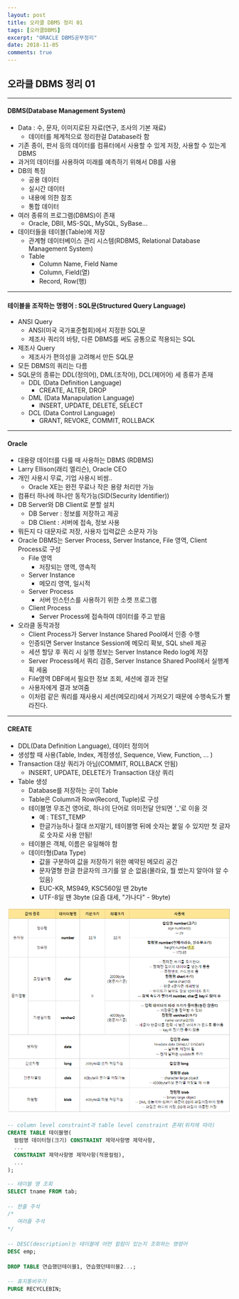 ```yaml
---
layout: post
title: 오라클 DBMS 정리 01
tags: [오라클DBMS]
excerpt: "ORACLE DBMS공부정리"
date: 2018-11-05
comments: true
---
```


## 오라클 DBMS 정리 01

---


#### DBMS(Database Management System)
* Data : 수, 문자, 이미지로된 자료(연구, 조사의 기본 재료)
  - 데이터를 체계적으로 정리한걸 Database라 함
* 기존 종이, 판서 등의 데이터를 컴퓨터에서 사용할 수 있게 저장, 사용할 수 있는게 DBMS
* 과거의 데이터를 사용하여 미래를 예측하기 위해서 DB를 사용
* DB의 특징
  - 공용 데이터
  - 실시간 데이터
  - 내용에 의한 참조
  - 통합 데이터
* 여러 종류의 프로그램(DBMS)이 존재
  - Oracle, DBII, MS-SQL, MySQL, SyBase...
* 데이터들을 테이블(Table)에 저장
  - 관계형 데이터베이스 관리 시스템(RDBMS, Relational Database Management System)
  - Table
    + Column Name, Field Name
    + Column, Field(열)
    + Record, Row(행)


---

#### 테이블을 조작하는 명령어 : SQL문(Structured Query Language)
* ANSI Query
  - ANSI(미국 국가표준협회)에서 지정한 SQL문
  - 제조사 쿼리의 바탕, 다른 DBMS를 써도 공통으로 적용되는 SQL
* 제조사 Query
  - 제조사가 편의성을 고려해서 만든 SQL문
* 모든 DBMS의 쿼리는 다름
* SQL문의 종류는 DDL(정의어), DML(조작어), DCL(제어어) 세 종류가 존재
  - DDL (Data Definition Language)
    + CREATE, ALTER, DROP
  - DML (Data Manapulation Language)
    + INSERT, UPDATE, DELETE, SELECT
  - DCL (Data Control Language)
    + GRANT, REVOKE, COMMIT, ROLLBACK

---

#### Oracle
* 대용량 데이터를 다룰 때 사용하는 DBMS (RDBMS)
* Larry Ellison(래리 엘리슨), Oracle CEO
* 개인 사용시 무료, 기업 사용시 비쌈..
  - Oracle XE는 완전 무료나 작은 용량 처리만 가능
* 컴퓨터 하나에 하나만 동작가능(SID(Security Identifier))
* DB Server와 DB Client로 분할 설치
  - DB Server : 정보를 저장하고 제공
  - DB Client : 서버에 접속, 정보 사용
* 뭐든지 다 대문자로 저장, 사용자 입력값은 소문자 가능
* Oracle DBMS는 Server Process, Server Instance, File 영역, Client Process로 구성
  - File 영역
    + 저장되는 영역, 영속적
  - Server Instance
    + 메모리 영역, 일시적
  - Server Process 
    + 서버 인스턴스를 사용하기 위한 소켓 프로그램
  - Client Process 
    + Server Process에 접속하여 데이터를 주고 받음
* 오라클 동작과정
  - Client Process가 Server Instance Shared Pool에서 인증 수행
  - 인증되면 Server Instance Session에 메모리 확보, SQL shell 제공
  - 세션 할당 후 쿼리 시 실행 정보는 Server Instance Redo log에 저장
  - Server Process에서 쿼리 검증, Server Instance Shared Pool에서 실행계획 세움
  - File영역 DBF에서 필요한 정보 조회, 세션에 결과 전달
  - 사용자에게 결과 보여줌
  - 이처럼 같은 쿼리를 재사용시 세션(메모리)에서 가져오기 때문에 수행속도가 빨라진다.

---


#### CREATE
* DDL(Data Definition Language), 데이터 정의어
* 생성할 때 사용(Table, Index, 계정생성, Sequence, View, Function, ... )
* Transaction 대상 쿼리가 아님(COMMIT, ROLLBACK 안됨) 
  - INSERT, UPDATE, DELETE가 Transaction 대상 쿼리
* Table 생성
  - Database를 저장하는 곳이 Table
  - Table은 Column과 Row(Record, Tuple)로 구성
  - 테이블명 무조건 영어로, 하나의 단어로 의미전달 안되면 '_'로 이을 것
    + 예 : TEST_TEMP
    + 한글가능하나 절대 쓰지말기, 테이블명 뒤에 숫자는 붙일 수 있지만 첫 글자로 숫자로 사용 안됨!
  - 테이블은 객체, 이름은 유일해야 함
  - 데이터형(Data Type)
    + 값을 구분하여 값을 저장하기 위한 예약된 메모리 공간
    + 문자열형 한글 한글자의 크기를 알 순 없음(몰라요, 뭘 썼는지 알아야 알 수 있음)
    + EUC-KR, MS949, KSC560일 땐 2byte
    + UTF-8일 땐 3byte (요즘 대세, "가나다" - 9byte)


![01-01](https://github.com/younggeun0/younggeun0.github.io/blob/master/_posts/img/oracle/01-01.PNG?raw=true)



~~~sql
-- column level constraint과 table level constraint 존재(위치에 따라)
CREATE TABLE 테이블명(
  컬럼명 데이터형(크기) CONSTRAINT 제약사항명 제약사항,  
  ...
  CONSTRAINT 제약사항명 제약사항(적용컬럼),
  ...
);
~~~

~~~sql
-- 테이블 명 조회
SELECT tname FROM tab;

-- 한줄 주석
/*
   여러줄 주석
*/

-- DESC(description)는 테이블에 어떤 컬럼이 있는지 조회하는 명령어
DESC emp; 

DROP TABLE 연습했던테이블1, 연습했던테이블2...;

-- 휴지통비우기
PURGE RECYCLEBIN; 
~~~




